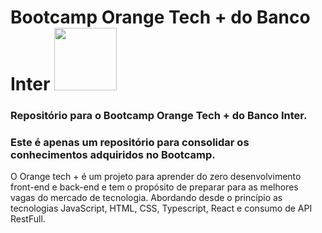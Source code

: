 # Bootcamp Orange Tech + do Banco Inter <img src="https://hermes.digitalinnovation.one/tracks/59417914-c4ce-4bf8-b802-f1c1985a07fa.png" width="100px">

### Repositório para o Bootcamp Orange Tech + do Banco Inter.
### Este é apenas um repositório para consolidar os conhecimentos adquiridos no Bootcamp.

O Orange tech + é um projeto para aprender do zero desenvolvimento front-end e back-end e tem o propósito de preparar para as melhores 
vagas do mercado de tecnologia. Abordando desde o princípio as tecnologias JavaScript, HTML, CSS, Typescript, React  e consumo de API RestFull. 
